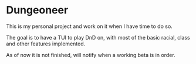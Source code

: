# Dungeoneer

This is my personal project and work on it when I have time to do so.

The goal is to have a TUI to play DnD on, with most of the basic racial, class and other features implemented.

As of now it is not finished, will notify when a working beta is in order.
